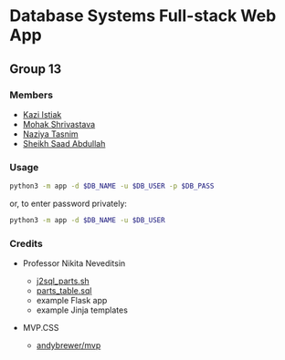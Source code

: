 # Database Systems Full-stack Web App

## Group 13

### Members

- [Kazi Istiak](https://github.com/Istiak15)
- [Mohak Shrivastava](https://github.com/mohak75)
- [Naziya Tasnim](https://github.com/nazy00)
- [Sheikh Saad Abdullah](https://github.com/cybardev)

### Usage

```sh
python3 -m app -d $DB_NAME -u $DB_USER -p $DB_PASS
```

or, to enter password privately:

```sh
python3 -m app -d $DB_NAME -u $DB_USER
```

### Credits

- Professor Nikita Neveditsin

  - [j2sql_parts.sh](db/j2sql_parts.sh)
  - [parts_table.sql](db/parts_table.sql)
  - example Flask app
  - example Jinja templates
    
- MVP.CSS

  - [andybrewer/mvp](https://github.com/andybrewer/mvp)
